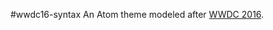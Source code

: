 #wwdc16-syntax
An Atom theme modeled after [WWDC 2016](http://www.apple.com/apple-events/june-2016/).
